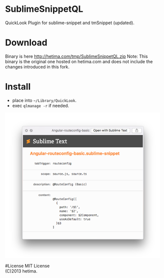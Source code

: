 # SublimeSnippetQL  
QuickLook Plugin for sublime-snippet and tmSnippet (updated).

# Download  
Binary is here <http://hetima.com/tmp/SublimeSnippetQL.zip>
Note: This binary is the original one hosted on hetima.com and does not include the changes introduced in this fork.

# Install  
- place into  <code>~/Library/QuickLook</code>.
- exec <code>qlmanage -r</code> if needed.


![screenshot](screenshot2.png)

#License
MIT License  
(C)2013 hetima.
